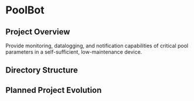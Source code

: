 # PoolBot
## Project Overview
Provide monitoring, datalogging, and notification capabilities of critical pool parameters in a self-sufficient, low-maintenance device.
## Directory Structure
## Planned Project Evolution
